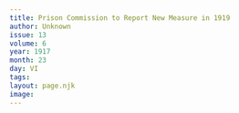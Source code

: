 ```yaml
---
title: Prison Commission to Report New Measure in 1919
author: Unknown
issue: 13
volume: 6
year: 1917
month: 23
day: VI
tags:
layout: page.njk
image:
---
```



